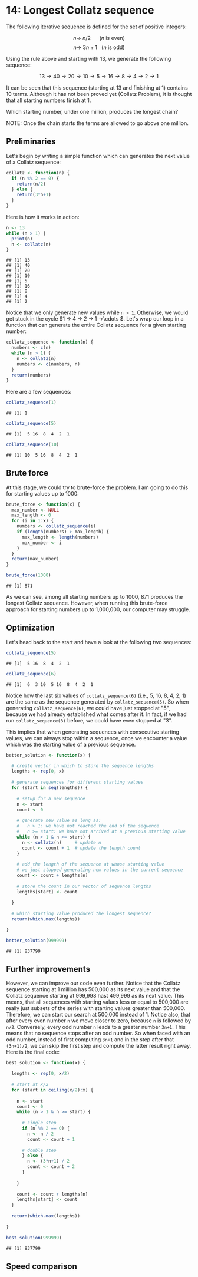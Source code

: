 # 14: Longest Collatz sequence

The following iterative sequence is defined for the set of positive integers:

$$
n → ~ n/2 ~~~~~~ (n ~ \text{is even})
$$
$$
n → ~ 3n + 1 ~~~ (n ~ \text{is odd})
$$

Using the rule above and starting with 13, we generate the following sequence:

$$
13 → 40 → 20 → 10 → 5 → 16 → 8 → 4 → 2 → 1
$$

It can be seen that this sequence (starting at 13 and finishing at 1) contains 10 terms. Although it has not been proved yet (Collatz Problem), it is thought that all starting numbers finish at 1.

Which starting number, under one million, produces the longest chain?

NOTE: Once the chain starts the terms are allowed to go above one million.


## Preliminaries

Let's begin by writing a simple function which can generates the next value of a Collatz sequence:

```r
collatz <- function(n) {
  if (n %% 2 == 0) {
    return(n/2)
  } else {
    return(3*n+1)
  }
}
```

Here is how it works in action:

```r
n <- 13
while (n > 1) {
  print(n)
  n <- collatz(n)
}
```

```
## [1] 13
## [1] 40
## [1] 20
## [1] 10
## [1] 5
## [1] 16
## [1] 8
## [1] 4
## [1] 2
```

Notice that we only generate new values while `n > 1`. Otherwise, we would get stuck in the cycle $1 → 4 → 2 → 1 →\cdots $. Let's wrap our loop in a function that can generate the entire Collatz sequence for a given starting number:

```r
collatz_sequence <- function(n) {
  numbers <- c(n)
  while (n > 1) {
    n <- collatz(n)
    numbers <- c(numbers, n)
  }
  return(numbers)
}
```

Here are a few sequences:

```r
collatz_sequence(1)
```

```
## [1] 1
```

```r
collatz_sequence(5)
```

```
## [1]  5 16  8  4  2  1
```

```r
collatz_sequence(10)
```

```
## [1] 10  5 16  8  4  2  1
```

## Brute force

At this stage, we could try to brute-force the problem. I am going to do this for starting values up to 1000:

```r
brute_force <- function(x) {
  max_number <- NULL
  max_length <- 0
  for (i in 1:x) {
    numbers <- collatz_sequence(i)
    if (length(numbers) > max_length) {
      max_length <- length(numbers)
      max_number <- i
    }
  }
  return(max_number)
}

brute_force(1000)
```

```
## [1] 871
```

As we can see, among all starting numbers up to 1000, 871 produces the longest Collatz sequence. However, when running this brute-force approach for starting numbers up to 1,000,000, our computer may struggle. 

## Optimization

Let's head back to the start and have a look at the following two sequences:

```r
collatz_sequence(5)
```

```
## [1]  5 16  8  4  2  1
```

```r
collatz_sequence(6)
```

```
## [1]  6  3 10  5 16  8  4  2  1
```

Notice how the last six values of `collatz_sequence(6)` (i.e., 5, 16, 8, 4, 2, 1) are the same as the sequence generated by `collatz_sequence(5)`. So when generating `collatz_sequence(6)`, we could have just stopped at "5", because we had already established what comes after it. In fact, if we had run `collatz_sequence(3)` before, we could have even stopped at "3". 

This implies that when generating sequences with consecutive starting values, we can always stop within a sequence, once we encounter a value which was the starting value of a previous sequence. 


```r
better_solution <- function(x) {

  # create vector in which to store the sequence lengths
  lengths <- rep(0, x)
  
  # generate sequences for different starting values
  for (start in seq(lengths)) {
    
    # setup for a new sequence
    n <- start
    count <- 0
    
    # generate new value as long as:
    #   n > 1: we have not reached the end of the sequence
    #   n >= start: we have not arrived at a previous starting value
    while (n > 1 & n >= start) {
      n <- collatz(n)     # update n
      count <- count + 1  # update the length count  
    }
  
    # add the length of the sequence at whose starting value 
    # we just stopped generating new values in the current sequence
    count <- count + lengths[n]
    
    # store the count in our vector of sequence lengths
    lengths[start] <- count
    
  }
  
  # which starting value produced the longest sequence?
  return(which.max(lengths))

}

better_solution(999999)
```

```
## [1] 837799
```

## Further improvements

However, we can improve our code even further. Notice that the Collatz sequence starting at 1 million has 500,000 as its next value and that the Collatz sequence starting at 999,998 hast 499,999 as its next value. This means, that all sequences with starting values less or equal to 500,000 are really just subsets of the series with starting values greater than 500,000. Therefore, we can start our search at 500,000 instead of 1. Notice also, that after every even number `n` we move closer to zero, because `n` is followed by `n/2`. Conversely, every odd number `n` leads to a greater number `3n+1`. This means that no sequence stops after an odd number. So when faced with an odd number, instead of first computing `3n+1` and in the step after that `(3n+1)/2`, we can skip the first step and compute the latter result right away. Here is the final code:


```r
best_solution <- function(x) {

  lengths <- rep(0, x/2)
  
  # start at x/2
  for (start in ceiling(x/2):x) {
    
    n <- start
    count <- 0
    while (n > 1 & n >= start) {
      
      # single step
      if (n %% 2 == 0) {
        n <- n / 2
        count <- count + 1
        
      # double step
      } else {
        n <- (3*n+1) / 2
        count <- count + 2
      }
  
    }
    
    count <- count + lengths[n]
    lengths[start] <- count
  }
  
  return(which.max(lengths))
  
}

best_solution(999999)
```

```
## [1] 837799
```

## Speed comparison



